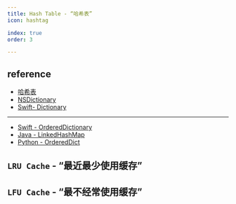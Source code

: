 ```yaml
---
title: Hash Table - “哈希表”
icon: hashtag

index: true
order: 3

---
```


<!-- more -->

## reference

- [哈希表](https://visualgo.net/zh/hashtable/print)
- [NSDictionary](https://github.com/apple/swift-corelibs-foundation/blob/main/CoreFoundation/Collections.subproj/CFDictionary.c)
- [Swift- Dictionary](https://github.com/apple/swift/blob/main/stdlib/public/core/Dictionary.swift)

------ 
<!-- `Ordered Hash Table` - “有序哈希表” -->

- [Swift - OrderedDictionary](https://github.com/apple/swift-collections/blob/main/Sources/OrderedCollections/OrderedDictionary/OrderedDictionary.swift)
- [Java - LinkedHashMap](https://github.com/openjdk/jdk/blob/master/src/java.base/share/classes/java/util/LinkedHashMap.java)
- [Python - OrderedDict](https://github.com/python/cpython/blob/main/Lib/collections/__init__.py#L83)

## `LRU Cache` - “最近最少使用缓存”

<!-- @include: @leetcode/problems/0x0100.md#0146 -->

## `LFU Cache` - “最不经常使用缓存”

<!-- @include: @leetcode/problems/0x0400.md#0460 -->
